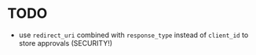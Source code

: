 # TODO
- use `redirect_uri` combined with `response_type` instead of `client_id` to
  store approvals (SECURITY!)
